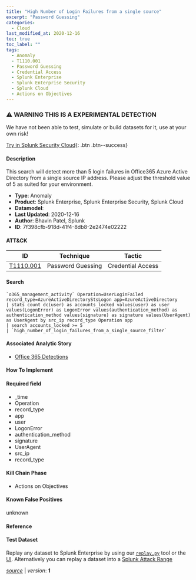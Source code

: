 ```yaml
---
title: "High Number of Login Failures from a single source"
excerpt: "Password Guessing"
categories:
  - Cloud
last_modified_at: 2020-12-16
toc: true
toc_label: ""
tags:
  - Anomaly
  - T1110.001
  - Password Guessing
  - Credential Access
  - Splunk Enterprise
  - Splunk Enterprise Security
  - Splunk Cloud
  - Actions on Objectives
---
```


### ⚠️ WARNING THIS IS A EXPERIMENTAL DETECTION
We have not been able to test, simulate or build datasets for it, use at your own risk!


[Try in Splunk Security Cloud](https://www.splunk.com/en_us/cyber-security.html){: .btn .btn--success}

#### Description

This search will detect more than 5 login failures in Office365 Azure Active Directory from a single source IP address. Please adjust the threshold value of 5 as suited for your environment.

- **Type**: Anomaly
- **Product**: Splunk Enterprise, Splunk Enterprise Security, Splunk Cloud
- **Datamodel**: 
- **Last Updated**: 2020-12-16
- **Author**: Bhavin Patel, Splunk
- **ID**: 7f398cfb-918d-41f4-8db8-2e2474e02222


#### ATT&CK

| ID          | Technique   | Tactic         |
| ----------- | ----------- | -------------- |
| [T1110.001](https://attack.mitre.org/techniques/T1110/001/) | Password Guessing | Credential Access |


#### Search

```
`o365_management_activity` Operation=UserLoginFailed  record_type=AzureActiveDirectoryStsLogon app=AzureActiveDirectory 
| stats count dc(user) as accounts_locked values(user) as user values(LogonError) as LogonError values(authentication_method) as authentication_method values(signature) as signature values(UserAgent) as UserAgent by src_ip record_type Operation app 
| search accounts_locked >= 5
| `high_number_of_login_failures_from_a_single_source_filter`
```

#### Associated Analytic Story
* [Office 365 Detections](/stories/office_365_detections)


#### How To Implement


#### Required field
* _time
* Operation
* record_type
* app
* user
* LogonError
* authentication_method
* signature
* UserAgent
* src_ip
* record_type


#### Kill Chain Phase
* Actions on Objectives


#### Known False Positives
unknown




#### Reference


#### Test Dataset
Replay any dataset to Splunk Enterprise by using our [`replay.py`](https://github.com/splunk/attack_data#using-replaypy) tool or the [UI](https://github.com/splunk/attack_data#using-ui).
Alternatively you can replay a dataset into a [Splunk Attack Range](https://github.com/splunk/attack_range#replay-dumps-into-attack-range-splunk-server)




[*source*](https://github.com/splunk/security_content/tree/develop/detections/experimental/cloud/high_number_of_login_failures_from_a_single_source.yml) \| *version*: **1**